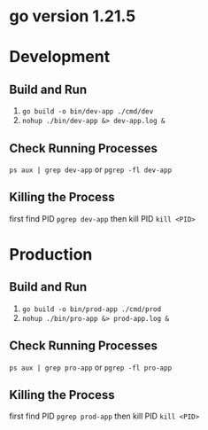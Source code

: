 # go version 1.21.5

# Development

## Build and Run 

1. `go build -o bin/dev-app ./cmd/dev`
2. `nohup ./bin/dev-app &> dev-app.log &`

## Check Running Processes 
`ps aux | grep dev-app` or `pgrep -fl dev-app`

## Killing the Process 
first find PID `pgrep dev-app`
then kill PID `kill <PID>`

# Production

## Build and Run 
1. `go build -o bin/prod-app ./cmd/prod`
2. `nohup ./bin/pro-app &> prod-app.log &`

## Check Running Processes 
`ps aux | grep pro-app` or `pgrep -fl pro-app`

## Killing the Process 
first find PID `pgrep prod-app`
then kill PID `kill <PID>`